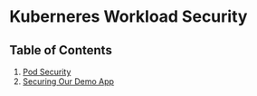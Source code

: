 # Kuberneres Workload Security

## Table of Contents
1. [Pod Security](01_pod_security.md)
2. [Securing Our Demo App](02_securing_demo_app.md)